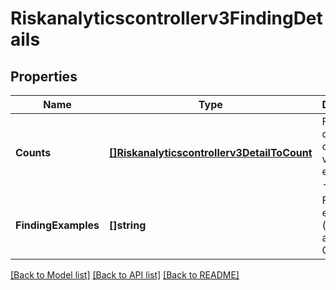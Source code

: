 # Riskanalyticscontrollerv3FindingDetails

## Properties
Name | Type | Description | Notes
------------ | ------------- | ------------- | -------------
**Counts** | [**[]Riskanalyticscontrollerv3DetailToCount**](riskanalyticscontrollerv3DetailToCount.md) | Finding details counts (for violation, exception) - Optional. | [optional] [default to null]
**FindingExamples** | **[]string** | Finding examples (for outlier, activity) - Optional. | [optional] [default to null]

[[Back to Model list]](../README.md#documentation-for-models) [[Back to API list]](../README.md#documentation-for-api-endpoints) [[Back to README]](../README.md)

